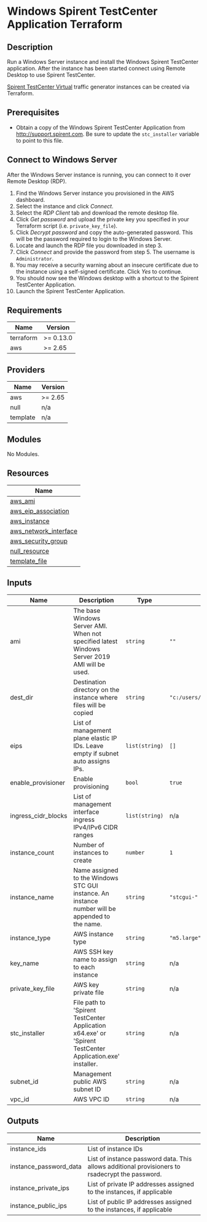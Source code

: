 # Windows Spirent TestCenter Application Terraform

## Description

Run a Windows Server instance and install the Windows Spirent TestCenter application.
After the instance has been started connect using Remote Desktop to use Spirent TestCenter.

[Spirent TestCenter Virtual](https://github.com/Spirent-terraform-Modules/terraform-aws-stcv)
traffic generator instances can be created via Terraform.

## Prerequisites

- Obtain a copy of the Windows Spirent TestCenter Application from http://support.spirent.com.
Be sure to update the `stc_installer` variable to point to this file.

## Connect to Windows Server

After the Windows Server instance is running, you can connect to it over Remote Desktop (RDP).

1. Find the Windows Server instance you provisioned in the AWS dashboard.
2. Select the instance and click _Connect_.
3. Select the _RDP Client_ tab and download the remote desktop file.
4. Click _Get password_ and upload the private key you specified in your Terraform script (i.e. `private_key_file`).
5. Click _Decrypt password_ and copy the auto-generated password.  This will be the password required to login to the Windows Server.
6. Locate and launch the RDP file you downloaded in step 3.
7. Click _Connect_ and provide the password from step 5.  The username is `Administrator`.
8. You may receive a security warning about an insecure certificate due to the instance using a self-signed certificate.  Click _Yes_ to continue.
9. You should now see the Windows desktop with a shortcut to the Spirent TestCenter Application.
10. Launch the Spirent TestCenter Application.

<!-- BEGINNING OF PRE-COMMIT-TERRAFORM DOCS HOOK -->
## Requirements

| Name | Version |
|------|---------|
| terraform | >= 0.13.0 |
| aws | >= 2.65 |

## Providers

| Name | Version |
|------|---------|
| aws | >= 2.65 |
| null | n/a |
| template | n/a |

## Modules

No Modules.

## Resources

| Name |
|------|
| [aws_ami](https://registry.terraform.io/providers/hashicorp/aws/2.65/docs/data-sources/ami) |
| [aws_eip_association](https://registry.terraform.io/providers/hashicorp/aws/2.65/docs/resources/eip_association) |
| [aws_instance](https://registry.terraform.io/providers/hashicorp/aws/2.65/docs/resources/instance) |
| [aws_network_interface](https://registry.terraform.io/providers/hashicorp/aws/2.65/docs/resources/network_interface) |
| [aws_security_group](https://registry.terraform.io/providers/hashicorp/aws/2.65/docs/resources/security_group) |
| [null_resource](https://registry.terraform.io/providers/hashicorp/null/latest/docs/resources/resource) |
| [template_file](https://registry.terraform.io/providers/hashicorp/template/latest/docs/data-sources/file) |

## Inputs

| Name | Description | Type | Default | Required |
|------|-------------|------|---------|:--------:|
| ami | The base Windows Server AMI.  When not specified latest Windows Server 2019 AMI will be used. | `string` | `""` | no |
| dest\_dir | Destination directory on the instance where files will be copied | `string` | `"c:/users/administrator/downloads"` | no |
| eips | List of management plane elastic IP IDs.  Leave empty if subnet auto assigns IPs. | `list(string)` | `[]` | no |
| enable\_provisioner | Enable provisioning | `bool` | `true` | no |
| ingress\_cidr\_blocks | List of management interface ingress IPv4/IPv6 CIDR ranges | `list(string)` | n/a | yes |
| instance\_count | Number of instances to create | `number` | `1` | no |
| instance\_name | Name assigned to the Windows STC GUI instance.  An instance number will be appended to the name. | `string` | `"stcgui-"` | no |
| instance\_type | AWS instance type | `string` | `"m5.large"` | no |
| key\_name | AWS SSH key name to assign to each instance | `string` | n/a | yes |
| private\_key\_file | AWS key private file | `string` | n/a | yes |
| stc\_installer | File path to 'Spirent TestCenter Application x64.exe' or 'Spirent TestCenter Application.exe' installer. | `string` | n/a | yes |
| subnet\_id | Management public AWS subnet ID | `string` | n/a | yes |
| vpc\_id | AWS VPC ID | `string` | n/a | yes |

## Outputs

| Name | Description |
|------|-------------|
| instance\_ids | List of instance IDs |
| instance\_password\_data | List of instance password data.  This allows additional provisioners to rsadecrypt the password. |
| instance\_private\_ips | List of private IP addresses assigned to the instances, if applicable |
| instance\_public\_ips | List of public IP addresses assigned to the instances, if applicable |
<!-- END OF PRE-COMMIT-TERRAFORM DOCS HOOK -->
